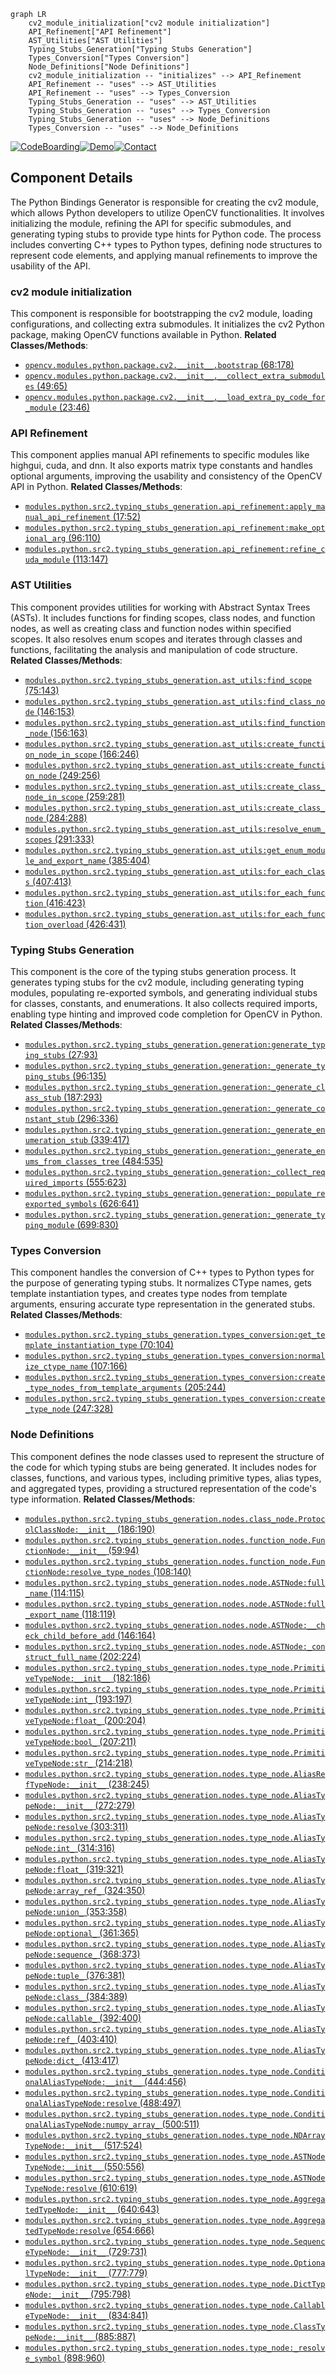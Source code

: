 ```mermaid
graph LR
    cv2_module_initialization["cv2 module initialization"]
    API_Refinement["API Refinement"]
    AST_Utilities["AST Utilities"]
    Typing_Stubs_Generation["Typing Stubs Generation"]
    Types_Conversion["Types Conversion"]
    Node_Definitions["Node Definitions"]
    cv2_module_initialization -- "initializes" --> API_Refinement
    API_Refinement -- "uses" --> AST_Utilities
    API_Refinement -- "uses" --> Types_Conversion
    Typing_Stubs_Generation -- "uses" --> AST_Utilities
    Typing_Stubs_Generation -- "uses" --> Types_Conversion
    Typing_Stubs_Generation -- "uses" --> Node_Definitions
    Types_Conversion -- "uses" --> Node_Definitions
```
[![CodeBoarding](https://img.shields.io/badge/Generated%20by-CodeBoarding-9cf?style=flat-square)](https://github.com/CodeBoarding/GeneratedOnBoardings)[![Demo](https://img.shields.io/badge/Try%20our-Demo-blue?style=flat-square)](https://www.codeboarding.org/demo)[![Contact](https://img.shields.io/badge/Contact%20us%20-%20codeboarding@gmail.com-lightgrey?style=flat-square)](mailto:codeboarding@gmail.com)

## Component Details

The Python Bindings Generator is responsible for creating the cv2 module, which allows Python developers to utilize OpenCV functionalities. It involves initializing the module, refining the API for specific submodules, and generating typing stubs to provide type hints for Python code. The process includes converting C++ types to Python types, defining node structures to represent code elements, and applying manual refinements to improve the usability of the API.

### cv2 module initialization
This component is responsible for bootstrapping the cv2 module, loading configurations, and collecting extra submodules. It initializes the cv2 Python package, making OpenCV functions available in Python.
**Related Classes/Methods**:

- <a href="https://github.com/opencv/opencv/blob/master/modules/python/package/cv2/__init__.py#L68-L178" target="_blank" rel="noopener noreferrer">`opencv.modules.python.package.cv2.__init__.bootstrap` (68:178)</a>
- <a href="https://github.com/opencv/opencv/blob/master/modules/python/package/cv2/__init__.py#L49-L65" target="_blank" rel="noopener noreferrer">`opencv.modules.python.package.cv2.__init__.__collect_extra_submodules` (49:65)</a>
- <a href="https://github.com/opencv/opencv/blob/master/modules/python/package/cv2/__init__.py#L23-L46" target="_blank" rel="noopener noreferrer">`opencv.modules.python.package.cv2.__init__.__load_extra_py_code_for_module` (23:46)</a>


### API Refinement
This component applies manual API refinements to specific modules like highgui, cuda, and dnn. It also exports matrix type constants and handles optional arguments, improving the usability and consistency of the OpenCV API in Python.
**Related Classes/Methods**:

- <a href="https://github.com/opencv/opencv/blob/master/modules/python/src2/typing_stubs_generation/api_refinement.py#L17-L52" target="_blank" rel="noopener noreferrer">`modules.python.src2.typing_stubs_generation.api_refinement:apply_manual_api_refinement` (17:52)</a>
- <a href="https://github.com/opencv/opencv/blob/master/modules/python/src2/typing_stubs_generation/api_refinement.py#L96-L110" target="_blank" rel="noopener noreferrer">`modules.python.src2.typing_stubs_generation.api_refinement:make_optional_arg` (96:110)</a>
- <a href="https://github.com/opencv/opencv/blob/master/modules/python/src2/typing_stubs_generation/api_refinement.py#L113-L147" target="_blank" rel="noopener noreferrer">`modules.python.src2.typing_stubs_generation.api_refinement:refine_cuda_module` (113:147)</a>


### AST Utilities
This component provides utilities for working with Abstract Syntax Trees (ASTs). It includes functions for finding scopes, class nodes, and function nodes, as well as creating class and function nodes within specified scopes. It also resolves enum scopes and iterates through classes and functions, facilitating the analysis and manipulation of code structure.
**Related Classes/Methods**:

- <a href="https://github.com/opencv/opencv/blob/master/modules/python/src2/typing_stubs_generation/ast_utils.py#L75-L143" target="_blank" rel="noopener noreferrer">`modules.python.src2.typing_stubs_generation.ast_utils:find_scope` (75:143)</a>
- <a href="https://github.com/opencv/opencv/blob/master/modules/python/src2/typing_stubs_generation/ast_utils.py#L146-L153" target="_blank" rel="noopener noreferrer">`modules.python.src2.typing_stubs_generation.ast_utils:find_class_node` (146:153)</a>
- <a href="https://github.com/opencv/opencv/blob/master/modules/python/src2/typing_stubs_generation/ast_utils.py#L156-L163" target="_blank" rel="noopener noreferrer">`modules.python.src2.typing_stubs_generation.ast_utils:find_function_node` (156:163)</a>
- <a href="https://github.com/opencv/opencv/blob/master/modules/python/src2/typing_stubs_generation/ast_utils.py#L166-L246" target="_blank" rel="noopener noreferrer">`modules.python.src2.typing_stubs_generation.ast_utils:create_function_node_in_scope` (166:246)</a>
- <a href="https://github.com/opencv/opencv/blob/master/modules/python/src2/typing_stubs_generation/ast_utils.py#L249-L256" target="_blank" rel="noopener noreferrer">`modules.python.src2.typing_stubs_generation.ast_utils:create_function_node` (249:256)</a>
- <a href="https://github.com/opencv/opencv/blob/master/modules/python/src2/typing_stubs_generation/ast_utils.py#L259-L281" target="_blank" rel="noopener noreferrer">`modules.python.src2.typing_stubs_generation.ast_utils:create_class_node_in_scope` (259:281)</a>
- <a href="https://github.com/opencv/opencv/blob/master/modules/python/src2/typing_stubs_generation/ast_utils.py#L284-L288" target="_blank" rel="noopener noreferrer">`modules.python.src2.typing_stubs_generation.ast_utils:create_class_node` (284:288)</a>
- <a href="https://github.com/opencv/opencv/blob/master/modules/python/src2/typing_stubs_generation/ast_utils.py#L291-L333" target="_blank" rel="noopener noreferrer">`modules.python.src2.typing_stubs_generation.ast_utils:resolve_enum_scopes` (291:333)</a>
- <a href="https://github.com/opencv/opencv/blob/master/modules/python/src2/typing_stubs_generation/ast_utils.py#L385-L404" target="_blank" rel="noopener noreferrer">`modules.python.src2.typing_stubs_generation.ast_utils:get_enum_module_and_export_name` (385:404)</a>
- <a href="https://github.com/opencv/opencv/blob/master/modules/python/src2/typing_stubs_generation/ast_utils.py#L407-L413" target="_blank" rel="noopener noreferrer">`modules.python.src2.typing_stubs_generation.ast_utils:for_each_class` (407:413)</a>
- <a href="https://github.com/opencv/opencv/blob/master/modules/python/src2/typing_stubs_generation/ast_utils.py#L416-L423" target="_blank" rel="noopener noreferrer">`modules.python.src2.typing_stubs_generation.ast_utils:for_each_function` (416:423)</a>
- <a href="https://github.com/opencv/opencv/blob/master/modules/python/src2/typing_stubs_generation/ast_utils.py#L426-L431" target="_blank" rel="noopener noreferrer">`modules.python.src2.typing_stubs_generation.ast_utils:for_each_function_overload` (426:431)</a>


### Typing Stubs Generation
This component is the core of the typing stubs generation process. It generates typing stubs for the cv2 module, including generating typing modules, populating re-exported symbols, and generating individual stubs for classes, constants, and enumerations. It also collects required imports, enabling type hinting and improved code completion for OpenCV in Python.
**Related Classes/Methods**:

- <a href="https://github.com/opencv/opencv/blob/master/modules/python/src2/typing_stubs_generation/generation.py#L27-L93" target="_blank" rel="noopener noreferrer">`modules.python.src2.typing_stubs_generation.generation:generate_typing_stubs` (27:93)</a>
- <a href="https://github.com/opencv/opencv/blob/master/modules/python/src2/typing_stubs_generation/generation.py#L96-L135" target="_blank" rel="noopener noreferrer">`modules.python.src2.typing_stubs_generation.generation:_generate_typing_stubs` (96:135)</a>
- <a href="https://github.com/opencv/opencv/blob/master/modules/python/src2/typing_stubs_generation/generation.py#L187-L293" target="_blank" rel="noopener noreferrer">`modules.python.src2.typing_stubs_generation.generation:_generate_class_stub` (187:293)</a>
- <a href="https://github.com/opencv/opencv/blob/master/modules/python/src2/typing_stubs_generation/generation.py#L296-L336" target="_blank" rel="noopener noreferrer">`modules.python.src2.typing_stubs_generation.generation:_generate_constant_stub` (296:336)</a>
- <a href="https://github.com/opencv/opencv/blob/master/modules/python/src2/typing_stubs_generation/generation.py#L339-L417" target="_blank" rel="noopener noreferrer">`modules.python.src2.typing_stubs_generation.generation:_generate_enumeration_stub` (339:417)</a>
- <a href="https://github.com/opencv/opencv/blob/master/modules/python/src2/typing_stubs_generation/generation.py#L484-L535" target="_blank" rel="noopener noreferrer">`modules.python.src2.typing_stubs_generation.generation:_generate_enums_from_classes_tree` (484:535)</a>
- <a href="https://github.com/opencv/opencv/blob/master/modules/python/src2/typing_stubs_generation/generation.py#L555-L623" target="_blank" rel="noopener noreferrer">`modules.python.src2.typing_stubs_generation.generation:_collect_required_imports` (555:623)</a>
- <a href="https://github.com/opencv/opencv/blob/master/modules/python/src2/typing_stubs_generation/generation.py#L626-L641" target="_blank" rel="noopener noreferrer">`modules.python.src2.typing_stubs_generation.generation:_populate_reexported_symbols` (626:641)</a>
- <a href="https://github.com/opencv/opencv/blob/master/modules/python/src2/typing_stubs_generation/generation.py#L699-L830" target="_blank" rel="noopener noreferrer">`modules.python.src2.typing_stubs_generation.generation:_generate_typing_module` (699:830)</a>


### Types Conversion
This component handles the conversion of C++ types to Python types for the purpose of generating typing stubs. It normalizes CType names, gets template instantiation types, and creates type nodes from template arguments, ensuring accurate type representation in the generated stubs.
**Related Classes/Methods**:

- <a href="https://github.com/opencv/opencv/blob/master/modules/python/src2/typing_stubs_generation/types_conversion.py#L70-L104" target="_blank" rel="noopener noreferrer">`modules.python.src2.typing_stubs_generation.types_conversion:get_template_instantiation_type` (70:104)</a>
- <a href="https://github.com/opencv/opencv/blob/master/modules/python/src2/typing_stubs_generation/types_conversion.py#L107-L166" target="_blank" rel="noopener noreferrer">`modules.python.src2.typing_stubs_generation.types_conversion:normalize_ctype_name` (107:166)</a>
- <a href="https://github.com/opencv/opencv/blob/master/modules/python/src2/typing_stubs_generation/types_conversion.py#L205-L244" target="_blank" rel="noopener noreferrer">`modules.python.src2.typing_stubs_generation.types_conversion:create_type_nodes_from_template_arguments` (205:244)</a>
- <a href="https://github.com/opencv/opencv/blob/master/modules/python/src2/typing_stubs_generation/types_conversion.py#L247-L328" target="_blank" rel="noopener noreferrer">`modules.python.src2.typing_stubs_generation.types_conversion:create_type_node` (247:328)</a>


### Node Definitions
This component defines the node classes used to represent the structure of the code for which typing stubs are being generated. It includes nodes for classes, functions, and various types, including primitive types, alias types, and aggregated types, providing a structured representation of the code's type information.
**Related Classes/Methods**:

- <a href="https://github.com/opencv/opencv/blob/master/modules/python/src2/typing_stubs_generation/nodes/class_node.py#L186-L190" target="_blank" rel="noopener noreferrer">`modules.python.src2.typing_stubs_generation.nodes.class_node.ProtocolClassNode:__init__` (186:190)</a>
- <a href="https://github.com/opencv/opencv/blob/master/modules/python/src2/typing_stubs_generation/nodes/function_node.py#L59-L94" target="_blank" rel="noopener noreferrer">`modules.python.src2.typing_stubs_generation.nodes.function_node.FunctionNode:__init__` (59:94)</a>
- <a href="https://github.com/opencv/opencv/blob/master/modules/python/src2/typing_stubs_generation/nodes/function_node.py#L108-L140" target="_blank" rel="noopener noreferrer">`modules.python.src2.typing_stubs_generation.nodes.function_node.FunctionNode:resolve_type_nodes` (108:140)</a>
- <a href="https://github.com/opencv/opencv/blob/master/modules/python/src2/typing_stubs_generation/nodes/node.py#L114-L115" target="_blank" rel="noopener noreferrer">`modules.python.src2.typing_stubs_generation.nodes.node.ASTNode:full_name` (114:115)</a>
- <a href="https://github.com/opencv/opencv/blob/master/modules/python/src2/typing_stubs_generation/nodes/node.py#L118-L119" target="_blank" rel="noopener noreferrer">`modules.python.src2.typing_stubs_generation.nodes.node.ASTNode:full_export_name` (118:119)</a>
- <a href="https://github.com/opencv/opencv/blob/master/modules/python/src2/typing_stubs_generation/nodes/node.py#L146-L164" target="_blank" rel="noopener noreferrer">`modules.python.src2.typing_stubs_generation.nodes.node.ASTNode:__check_child_before_add` (146:164)</a>
- <a href="https://github.com/opencv/opencv/blob/master/modules/python/src2/typing_stubs_generation/nodes/node.py#L202-L224" target="_blank" rel="noopener noreferrer">`modules.python.src2.typing_stubs_generation.nodes.node.ASTNode:_construct_full_name` (202:224)</a>
- <a href="https://github.com/opencv/opencv/blob/master/modules/python/src2/typing_stubs_generation/nodes/type_node.py#L182-L186" target="_blank" rel="noopener noreferrer">`modules.python.src2.typing_stubs_generation.nodes.type_node.PrimitiveTypeNode:__init__` (182:186)</a>
- <a href="https://github.com/opencv/opencv/blob/master/modules/python/src2/typing_stubs_generation/nodes/type_node.py#L193-L197" target="_blank" rel="noopener noreferrer">`modules.python.src2.typing_stubs_generation.nodes.type_node.PrimitiveTypeNode:int_` (193:197)</a>
- <a href="https://github.com/opencv/opencv/blob/master/modules/python/src2/typing_stubs_generation/nodes/type_node.py#L200-L204" target="_blank" rel="noopener noreferrer">`modules.python.src2.typing_stubs_generation.nodes.type_node.PrimitiveTypeNode:float_` (200:204)</a>
- <a href="https://github.com/opencv/opencv/blob/master/modules/python/src2/typing_stubs_generation/nodes/type_node.py#L207-L211" target="_blank" rel="noopener noreferrer">`modules.python.src2.typing_stubs_generation.nodes.type_node.PrimitiveTypeNode:bool_` (207:211)</a>
- <a href="https://github.com/opencv/opencv/blob/master/modules/python/src2/typing_stubs_generation/nodes/type_node.py#L214-L218" target="_blank" rel="noopener noreferrer">`modules.python.src2.typing_stubs_generation.nodes.type_node.PrimitiveTypeNode:str_` (214:218)</a>
- <a href="https://github.com/opencv/opencv/blob/master/modules/python/src2/typing_stubs_generation/nodes/type_node.py#L238-L245" target="_blank" rel="noopener noreferrer">`modules.python.src2.typing_stubs_generation.nodes.type_node.AliasRefTypeNode:__init__` (238:245)</a>
- <a href="https://github.com/opencv/opencv/blob/master/modules/python/src2/typing_stubs_generation/nodes/type_node.py#L272-L279" target="_blank" rel="noopener noreferrer">`modules.python.src2.typing_stubs_generation.nodes.type_node.AliasTypeNode:__init__` (272:279)</a>
- <a href="https://github.com/opencv/opencv/blob/master/modules/python/src2/typing_stubs_generation/nodes/type_node.py#L303-L311" target="_blank" rel="noopener noreferrer">`modules.python.src2.typing_stubs_generation.nodes.type_node.AliasTypeNode:resolve` (303:311)</a>
- <a href="https://github.com/opencv/opencv/blob/master/modules/python/src2/typing_stubs_generation/nodes/type_node.py#L314-L316" target="_blank" rel="noopener noreferrer">`modules.python.src2.typing_stubs_generation.nodes.type_node.AliasTypeNode:int_` (314:316)</a>
- <a href="https://github.com/opencv/opencv/blob/master/modules/python/src2/typing_stubs_generation/nodes/type_node.py#L319-L321" target="_blank" rel="noopener noreferrer">`modules.python.src2.typing_stubs_generation.nodes.type_node.AliasTypeNode:float_` (319:321)</a>
- <a href="https://github.com/opencv/opencv/blob/master/modules/python/src2/typing_stubs_generation/nodes/type_node.py#L324-L350" target="_blank" rel="noopener noreferrer">`modules.python.src2.typing_stubs_generation.nodes.type_node.AliasTypeNode:array_ref_` (324:350)</a>
- <a href="https://github.com/opencv/opencv/blob/master/modules/python/src2/typing_stubs_generation/nodes/type_node.py#L353-L358" target="_blank" rel="noopener noreferrer">`modules.python.src2.typing_stubs_generation.nodes.type_node.AliasTypeNode:union_` (353:358)</a>
- <a href="https://github.com/opencv/opencv/blob/master/modules/python/src2/typing_stubs_generation/nodes/type_node.py#L361-L365" target="_blank" rel="noopener noreferrer">`modules.python.src2.typing_stubs_generation.nodes.type_node.AliasTypeNode:optional_` (361:365)</a>
- <a href="https://github.com/opencv/opencv/blob/master/modules/python/src2/typing_stubs_generation/nodes/type_node.py#L368-L373" target="_blank" rel="noopener noreferrer">`modules.python.src2.typing_stubs_generation.nodes.type_node.AliasTypeNode:sequence_` (368:373)</a>
- <a href="https://github.com/opencv/opencv/blob/master/modules/python/src2/typing_stubs_generation/nodes/type_node.py#L376-L381" target="_blank" rel="noopener noreferrer">`modules.python.src2.typing_stubs_generation.nodes.type_node.AliasTypeNode:tuple_` (376:381)</a>
- <a href="https://github.com/opencv/opencv/blob/master/modules/python/src2/typing_stubs_generation/nodes/type_node.py#L384-L389" target="_blank" rel="noopener noreferrer">`modules.python.src2.typing_stubs_generation.nodes.type_node.AliasTypeNode:class_` (384:389)</a>
- <a href="https://github.com/opencv/opencv/blob/master/modules/python/src2/typing_stubs_generation/nodes/type_node.py#L392-L400" target="_blank" rel="noopener noreferrer">`modules.python.src2.typing_stubs_generation.nodes.type_node.AliasTypeNode:callable_` (392:400)</a>
- <a href="https://github.com/opencv/opencv/blob/master/modules/python/src2/typing_stubs_generation/nodes/type_node.py#L403-L410" target="_blank" rel="noopener noreferrer">`modules.python.src2.typing_stubs_generation.nodes.type_node.AliasTypeNode:ref_` (403:410)</a>
- <a href="https://github.com/opencv/opencv/blob/master/modules/python/src2/typing_stubs_generation/nodes/type_node.py#L413-L417" target="_blank" rel="noopener noreferrer">`modules.python.src2.typing_stubs_generation.nodes.type_node.AliasTypeNode:dict_` (413:417)</a>
- <a href="https://github.com/opencv/opencv/blob/master/modules/python/src2/typing_stubs_generation/nodes/type_node.py#L444-L456" target="_blank" rel="noopener noreferrer">`modules.python.src2.typing_stubs_generation.nodes.type_node.ConditionalAliasTypeNode:__init__` (444:456)</a>
- <a href="https://github.com/opencv/opencv/blob/master/modules/python/src2/typing_stubs_generation/nodes/type_node.py#L488-L497" target="_blank" rel="noopener noreferrer">`modules.python.src2.typing_stubs_generation.nodes.type_node.ConditionalAliasTypeNode:resolve` (488:497)</a>
- <a href="https://github.com/opencv/opencv/blob/master/modules/python/src2/typing_stubs_generation/nodes/type_node.py#L500-L511" target="_blank" rel="noopener noreferrer">`modules.python.src2.typing_stubs_generation.nodes.type_node.ConditionalAliasTypeNode:numpy_array_` (500:511)</a>
- <a href="https://github.com/opencv/opencv/blob/master/modules/python/src2/typing_stubs_generation/nodes/type_node.py#L517-L524" target="_blank" rel="noopener noreferrer">`modules.python.src2.typing_stubs_generation.nodes.type_node.NDArrayTypeNode:__init__` (517:524)</a>
- <a href="https://github.com/opencv/opencv/blob/master/modules/python/src2/typing_stubs_generation/nodes/type_node.py#L550-L556" target="_blank" rel="noopener noreferrer">`modules.python.src2.typing_stubs_generation.nodes.type_node.ASTNodeTypeNode:__init__` (550:556)</a>
- <a href="https://github.com/opencv/opencv/blob/master/modules/python/src2/typing_stubs_generation/nodes/type_node.py#L610-L619" target="_blank" rel="noopener noreferrer">`modules.python.src2.typing_stubs_generation.nodes.type_node.ASTNodeTypeNode:resolve` (610:619)</a>
- <a href="https://github.com/opencv/opencv/blob/master/modules/python/src2/typing_stubs_generation/nodes/type_node.py#L640-L643" target="_blank" rel="noopener noreferrer">`modules.python.src2.typing_stubs_generation.nodes.type_node.AggregatedTypeNode:__init__` (640:643)</a>
- <a href="https://github.com/opencv/opencv/blob/master/modules/python/src2/typing_stubs_generation/nodes/type_node.py#L654-L666" target="_blank" rel="noopener noreferrer">`modules.python.src2.typing_stubs_generation.nodes.type_node.AggregatedTypeNode:resolve` (654:666)</a>
- <a href="https://github.com/opencv/opencv/blob/master/modules/python/src2/typing_stubs_generation/nodes/type_node.py#L729-L731" target="_blank" rel="noopener noreferrer">`modules.python.src2.typing_stubs_generation.nodes.type_node.SequenceTypeNode:__init__` (729:731)</a>
- <a href="https://github.com/opencv/opencv/blob/master/modules/python/src2/typing_stubs_generation/nodes/type_node.py#L777-L779" target="_blank" rel="noopener noreferrer">`modules.python.src2.typing_stubs_generation.nodes.type_node.OptionalTypeNode:__init__` (777:779)</a>
- <a href="https://github.com/opencv/opencv/blob/master/modules/python/src2/typing_stubs_generation/nodes/type_node.py#L795-L798" target="_blank" rel="noopener noreferrer">`modules.python.src2.typing_stubs_generation.nodes.type_node.DictTypeNode:__init__` (795:798)</a>
- <a href="https://github.com/opencv/opencv/blob/master/modules/python/src2/typing_stubs_generation/nodes/type_node.py#L834-L841" target="_blank" rel="noopener noreferrer">`modules.python.src2.typing_stubs_generation.nodes.type_node.CallableTypeNode:__init__` (834:841)</a>
- <a href="https://github.com/opencv/opencv/blob/master/modules/python/src2/typing_stubs_generation/nodes/type_node.py#L885-L887" target="_blank" rel="noopener noreferrer">`modules.python.src2.typing_stubs_generation.nodes.type_node.ClassTypeNode:__init__` (885:887)</a>
- <a href="https://github.com/opencv/opencv/blob/master/modules/python/src2/typing_stubs_generation/nodes/type_node.py#L898-L960" target="_blank" rel="noopener noreferrer">`modules.python.src2.typing_stubs_generation.nodes.type_node:_resolve_symbol` (898:960)</a>